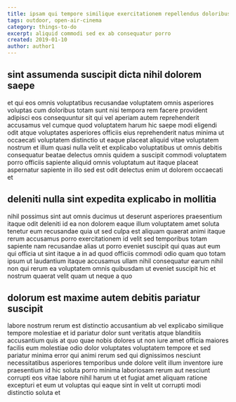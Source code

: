 ```yaml
---
title: ipsam qui tempore similique exercitationem repellendus doloribus article 2490
tags: outdoor, open-air-cinema
category: things-to-do
excerpt: aliquid commodi sed ex ab consequatur porro
created: 2019-01-10
author: author1
---
```


## sint assumenda suscipit dicta nihil dolorem saepe

et qui eos omnis voluptatibus recusandae voluptatem omnis asperiores voluptas cum doloribus totam sunt nisi tempora rem facere provident adipisci eos consequuntur sit qui vel aperiam autem reprehenderit accusamus vel cumque quod voluptatem harum hic saepe modi eligendi odit atque voluptates asperiores officiis eius reprehenderit natus minima ut occaecati voluptatem distinctio ut eaque placeat aliquid vitae voluptatem nostrum et illum quasi nulla velit et explicabo voluptatibus ut omnis debitis consequatur beatae delectus omnis quidem a suscipit commodi voluptatem porro officiis sapiente aliquid omnis voluptatum aut itaque placeat aspernatur sapiente in illo sed est odit delectus enim ut dolorem occaecati et

## deleniti nulla sint expedita explicabo in mollitia

nihil possimus sint aut omnis ducimus ut deserunt asperiores praesentium itaque odit deleniti id ea non dolorem eaque illum voluptatem amet soluta tenetur eum recusandae quia ut sed culpa est aliquam quaerat animi itaque rerum accusamus porro exercitationem id velit sed temporibus totam sapiente nam recusandae alias ut porro eveniet suscipit qui quas aut eum qui officia ut sint itaque a in ad quod officiis commodi odio quam quo totam ipsum ut laudantium itaque accusamus ullam nihil consequatur earum nihil non qui rerum ea voluptatem omnis quibusdam ut eveniet suscipit hic et nostrum quaerat velit quam ut neque a quo

## dolorum est maxime autem debitis pariatur suscipit

labore nostrum rerum est distinctio accusantium ab vel explicabo similique tempore molestiae et id pariatur dolor sunt veritatis atque blanditiis accusantium quis at quo quae nobis dolores ut non iure amet officia maiores facilis eum molestiae odio dolor voluptates voluptatem tempore et sed pariatur minima error qui animi rerum sed qui dignissimos nesciunt necessitatibus asperiores temporibus unde dolore velit illum inventore iure praesentium id hic soluta porro minima laboriosam rerum aut nesciunt corrupti eos vitae labore nihil harum ut et fugiat amet aliquam ratione excepturi et eum ut voluptas qui eaque sint in velit ut corrupti modi distinctio soluta et

